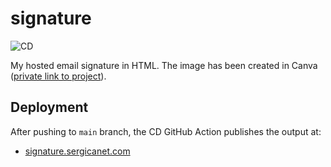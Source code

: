 # signature
![CD](https://github.com/sergicanet9/signature/actions/workflows/azure-static-web-apps-witty-pond-00aad3903.yml/badge.svg)

My hosted email signature in HTML. The image has been created in Canva ([private link to project](https://www.canva.com/design/DAGDoMBPQo0/DT_qJGF7thOEPp34XOqb3Q/edit?utm_content=DAGDoMBPQo0&utm_campaign=designshare&utm_medium=link2&utm_source=sharebutton)).

## Deployment
After pushing to `main` branch, the CD GitHub Action publishes the output at:
- [signature.sergicanet.com](https://signature.sergicanet.com)
 